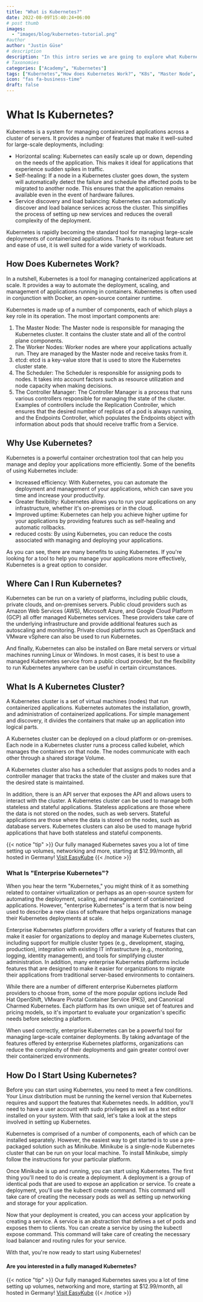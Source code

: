 ```yaml
---
title: "What is Kubernetes?"
date: 2022-08-09T15:40:24+06:00
# post thumb
images:
  - "images/blog/kubernetes-tutorial.png"
#author
author: "Justin Güse"
# description
description: "In this intro series we are going to explore what Kubernetes is, how it works, and how it will help you scale your workloads."
# Taxonomies
categories: ["Academy", "Kubernetes"]
tags: ["Kubernetes","How does Kubernetes Work?", "K8s", "Master Node", "Worker Node"]
icon: "fas fa-business-time"
draft: false
---
```


# What Is Kubernetes?

Kubernetes is a system for managing containerized applications across a cluster of servers. It provides a number of features that make it well-suited for large-scale deployments, including:

- Horizontal scaling: Kubernetes can easily scale up or down, depending on the needs of the application. This makes it ideal for applications that experience sudden spikes in traffic.
- Self-healing: If a node in a Kubernetes cluster goes down, the system will automatically detect the failure and schedule the affected pods to be migrated to another node. This ensures that the application remains available even in the event of hardware failures.
- Service discovery and load balancing: Kubernetes can automatically discover and load balance services across the cluster. This simplifies the process of setting up new services and reduces the overall complexity of the deployment.

Kubernetes is rapidly becoming the standard tool for managing large-scale deployments of containerized applications. Thanks to its robust feature set and ease of use, it is well suited for a wide variety of workloads.

## **How Does Kubernetes Work?**

In a nutshell, Kubernetes is a tool for managing containerized applications at scale. It provides a way to automate the deployment, scaling, and management of applications running in containers. Kubernetes is often used in conjunction with Docker, an open-source container runtime.

Kubernetes is made up of a number of components, each of which plays a key role in its operation. The most important components are:

1. The Master Node: The Master node is responsible for managing the Kubernetes cluster. It contains the cluster state and all of the control plane components.
2. The Worker Nodes: Worker nodes are where your applications actually run. They are managed by the Master node and receive tasks from it.
3. etcd: etcd is a key-value store that is used to store the Kubernetes cluster state.
4. The Scheduler: The Scheduler is responsible for assigning pods to nodes. It takes into account factors such as resource utilization and node capacity when making decisions.
5. The Controller Manager: The Controller Manager is a process that runs various controllers responsible for managing the state of the cluster. Examples of controllers include the Replication Controller, which ensures that the desired number of replicas of a pod is always running, and the Endpoints Controller, which populates the Endpoints object with information about pods that should receive traffic from a Service.


## **Why Use Kubernetes?**

Kubernetes is a powerful container orchestration tool that can help you manage and deploy your applications more efficiently. Some of the benefits of using Kubernetes include:

- Increased efficiency: With Kubernetes, you can automate the deployment and management of your applications, which can save you time and increase your productivity.
- Greater flexibility: Kubernetes allows you to run your applications on any infrastructure, whether it's on-premises or in the cloud.
- Improved uptime: Kubernetes can help you achieve higher uptime for your applications by providing features such as self-healing and automatic rollbacks.
- reduced costs: By using Kubernetes, you can reduce the costs associated with managing and deploying your applications.

As you can see, there are many benefits to using Kubernetes. If you're looking for a tool to help you manage your applications more effectively, Kubernetes is a great option to consider.


## **Where Can I Run Kubernetes?**

Kubernetes can be run on a variety of platforms, including public clouds, private clouds, and on-premises servers. Public cloud providers such as Amazon Web Services (AWS), Microsoft Azure, and Google Cloud Platform (GCP) all offer managed Kubernetes services. These providers take care of the underlying infrastructure and provide additional features such as autoscaling and monitoring. Private cloud platforms such as OpenStack and VMware vSphere can also be used to run Kubernetes.

And finally, Kubernetes can also be installed on Bare metal servers or virtual machines running Linux or Windows. In most cases, it is best to use a managed Kubernetes service from a public cloud provider, but the flexibility to run Kubernetes anywhere can be useful in certain circumstances.


## **What Is A Kubernetes Cluster?**

A Kubernetes cluster is a set of virtual machines (nodes) that run containerized applications. Kubernetes automates the installation, growth, and administration of containerized applications. For simple management and discovery, it divides the containers that make up an application into logical parts.

A Kubernetes cluster can be deployed on a cloud platform or on-premises. Each node in a Kubernetes cluster runs a process called kubelet, which manages the containers on that node. The nodes communicate with each other through a shared storage Volume.

A Kubernetes cluster also has a scheduler that assigns pods to nodes and a controller manager that tracks the state of the cluster and makes sure that the desired state is maintained.

In addition, there is an API server that exposes the API and allows users to interact with the cluster. A Kubernetes cluster can be used to manage both stateless and stateful applications. Stateless applications are those where the data is not stored on the nodes, such as web servers. Stateful applications are those where the data is stored on the nodes, such as database servers. Kubernetes clusters can also be used to manage hybrid applications that have both stateless and stateful components.

{{< notice "tip" >}}
  Our fully managed Kubernetes saves you a lot of time setting up volumes, networking and more, starting at $12.99/month, all hosted in Germany!
[Visit EasyKube](/services/easykube)
{{< /notice >}}

### What Is "Enterprise Kubernetes"?

When you hear the term "Kubernetes," you might think of it as something related to container virtualization or perhaps as an open-source system for automating the deployment, scaling, and management of containerized applications. However, "enterprise Kubernetes" is a term that is now being used to describe a new class of software that helps organizations manage their Kubernetes deployments at scale.

Enterprise Kubernetes platform providers offer a variety of features that can make it easier for organizations to deploy and manage Kubernetes clusters, including support for multiple cluster types (e.g., development, staging, production), integration with existing IT infrastructure (e.g., monitoring, logging, identity management), and tools for simplifying cluster administration. In addition, many enterprise Kubernetes platforms include features that are designed to make it easier for organizations to migrate their applications from traditional server-based environments to containers.

While there are a number of different enterprise Kubernetes platform providers to choose from, some of the more popular options include Red Hat OpenShift, VMware Pivotal Container Service (PKS), and Canonical Charmed Kubernetes. Each platform has its own unique set of features and pricing models, so it's important to evaluate your organization's specific needs before selecting a platform.

When used correctly, enterprise Kubernetes can be a powerful tool for managing large-scale container deployments. By taking advantage of the features offered by enterprise Kubernetes platforms, organizations can reduce the complexity of their deployments and gain greater control over their containerized environments.

## **How Do I Start Using Kubernetes?**

Before you can start using Kubernetes, you need to meet a few conditions. Your Linux distribution must be running the kernel version that Kubernetes requires and support the features that Kubernetes needs. In addition, you'll need to have a user account with sudo privileges as well as a text editor installed on your system. With that said, let's take a look at the steps involved in setting up Kubernetes.

Kubernetes is comprised of a number of components, each of which can be installed separately. However, the easiest way to get started is to use a pre-packaged solution such as Minikube. Minikube is a single-node Kubernetes cluster that can be run on your local machine. To install Minikube, simply follow the instructions for your particular platform.

Once Minikube is up and running, you can start using Kubernetes. The first thing you'll need to do is create a deployment. A deployment is a group of identical pods that are used to expose an application or service. To create a deployment, you'll use the kubectl create command. This command will take care of creating the necessary pods as well as setting up networking and storage for your application.

Now that your deployment is created, you can access your application by creating a service. A service is an abstraction that defines a set of pods and exposes them to clients. You can create a service by using the kubectl expose command. This command will take care of creating the necessary load balancer and routing rules for your service.

With that, you're now ready to start using Kubernetes!

#### Are you interested in a fully managed Kubernetes?

{{< notice "tip" >}}
  Our fully managed Kubernetes saves you a lot of time setting up volumes, networking and more, starting at $12.99/month, all hosted in Germany!
[Visit EasyKube](/services/easykube)
{{< /notice >}}

